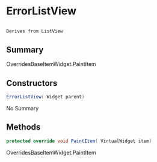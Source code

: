 # ErrorListView

## 
```c#
Derives from ListView
```

## Summary

OverridesBaseItemWidget.PaintItem
## Constructors

```c#
ErrorListView( Widget parent) 
```
No Summary
## Methods

```c#
protected override void PaintItem( VirtualWidget item) 
```
OverridesBaseItemWidget.PaintItem

